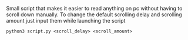 Small script that makes it easier to read anything on pc without having to scroll down manually.
To change the default scrolling delay and scrolling amount just input them while launching the script
```
python3 script.py <scroll_delay> <scroll_amount>
```
